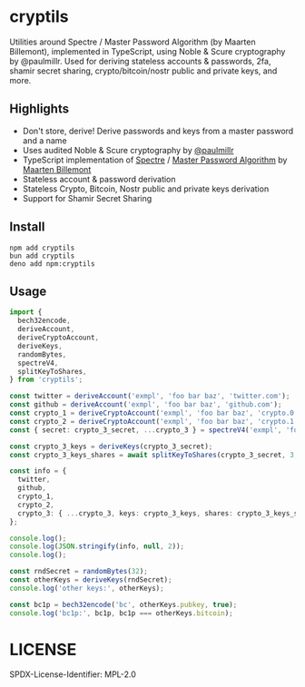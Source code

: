 # cryptils

Utilities around Spectre / Master Password Algorithm (by Maarten Billemont), implemented in
TypeScript, using Noble &amp; Scure cryptography by @paulmillr. Used for deriving stateless accounts
&amp; passwords, 2fa, shamir secret sharing, crypto/bitcoin/nostr public and private keys, and more.

## Highlights

- Don't store, derive! Derive passwords and keys from a master password and a name
- Uses audited Noble & Scure cryptography by [@paulmillr](//github.com/paulmillr)
- TypeScript implementation of [Spectre](https://spectre.app) /
  [Master Password Algorithm](<https://en.wikipedia.org/wiki/Master_Password_(algorithm)>) by
  [Maarten Billemont](https://twitter.com/lhunath)
- Stateless account & password derivation
- Stateless Crypto, Bitcoin, Nostr public and private keys derivation
- Support for Shamir Secret Sharing

## Install

```
npm add cryptils
bun add cryptils
deno add npm:cryptils
```

## Usage

```typescript
import {
  bech32encode,
  deriveAccount,
  deriveCryptoAccount,
  deriveKeys,
  randomBytes,
  spectreV4,
  splitKeyToShares,
} from 'cryptils';

const twitter = deriveAccount('exmpl', 'foo bar baz', 'twitter.com');
const github = deriveAccount('exmpl', 'foo bar baz', 'github.com');
const crypto_1 = deriveCryptoAccount('exmpl', 'foo bar baz', 'crypto.0');
const crypto_2 = deriveCryptoAccount('exmpl', 'foo bar baz', 'crypto.1');
const { secret: crypto_3_secret, ...crypto_3 } = spectreV4('exmpl', 'foo bar baz', 'crypto.2');

const crypto_3_keys = deriveKeys(crypto_3_secret);
const crypto_3_keys_shares = await splitKeyToShares(crypto_3_secret, 3, 5);

const info = {
  twitter,
  github,
  crypto_1,
  crypto_2,
  crypto_3: { ...crypto_3, keys: crypto_3_keys, shares: crypto_3_keys_shares },
};

console.log();
console.log(JSON.stringify(info, null, 2));
console.log();

const rndSecret = randomBytes(32);
const otherKeys = deriveKeys(rndSecret);
console.log('other keys:', otherKeys);

const bc1p = bech32encode('bc', otherKeys.pubkey, true);
console.log('bc1p:', bc1p, bc1p === otherKeys.bitcoin);
```

# LICENSE

SPDX-License-Identifier: MPL-2.0
